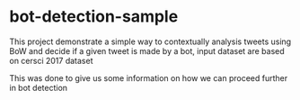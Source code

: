 # bot-detection-sample

This project demonstrate a simple way to contextually analysis tweets using BoW
and decide if a given tweet is made by a bot, input dataset are based on cersci 2017 dataset
 
This was done to give us some information on how we can proceed further in bot detection
